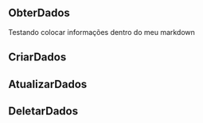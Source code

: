 ## ObterDados

Testando colocar informações dentro do meu markdown

## CriarDados

## AtualizarDados

## DeletarDados
